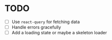 # TODO

- [ ] Use `react-query` for fetching data
- [ ] Handle errors gracefully
- [ ] Add a loading state or maybe a skeleton loader
